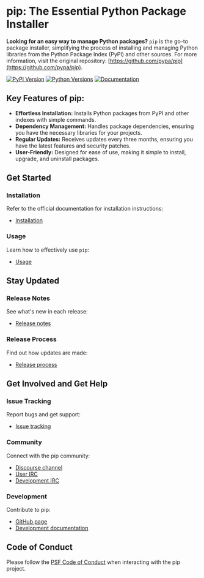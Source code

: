 # pip: The Essential Python Package Installer

**Looking for an easy way to manage Python packages?** `pip` is the go-to package installer, simplifying the process of installing and managing Python libraries from the Python Package Index (PyPI) and other sources. For more information, visit the original repository: [https://github.com/pypa/pip](https://github.com/pypa/pip).

[![PyPI Version](https://img.shields.io/pypi/v/pip.svg)](https://pypi.org/project/pip/)
[![Python Versions](https://img.shields.io/pypi/pyversions/pip)](https://pypi.org/project/pip)
[![Documentation](https://readthedocs.org/projects/pip/badge/?version=latest)](https://pip.pypa.io/en/latest)

## Key Features of pip:

*   **Effortless Installation:** Installs Python packages from PyPI and other indexes with simple commands.
*   **Dependency Management:**  Handles package dependencies, ensuring you have the necessary libraries for your projects.
*   **Regular Updates:** Receives updates every three months, ensuring you have the latest features and security patches.
*   **User-Friendly:** Designed for ease of use, making it simple to install, upgrade, and uninstall packages.

## Get Started

### Installation

Refer to the official documentation for installation instructions:

*   [Installation](https://pip.pypa.io/en/stable/installation/)

### Usage

Learn how to effectively use `pip`:

*   [Usage](https://pip.pypa.io/en/stable/)

## Stay Updated

### Release Notes

See what's new in each release:

*   [Release notes](https://pip.pypa.io/en/stable/news.html)

### Release Process

Find out how updates are made:

*   [Release process](https://pip.pypa.io/en/latest/development/release-process/)

## Get Involved and Get Help

### Issue Tracking

Report bugs and get support:

*   [Issue tracking](https://github.com/pypa/pip/issues)

### Community

Connect with the pip community:

*   [Discourse channel](https://discuss.python.org/c/packaging)
*   [User IRC](https://kiwiirc.com/nextclient/#ircs://irc.libera.chat:+6697/pypa)
*   [Development IRC](https://kiwiirc.com/nextclient/#ircs://irc.libera.chat:+6697/pypa-dev)

### Development

Contribute to pip:

*   [GitHub page](https://github.com/pypa/pip)
*   [Development documentation](https://pip.pypa.io/en/latest/development)

## Code of Conduct

Please follow the [PSF Code of Conduct](https://github.com/pypa/.github/blob/main/CODE_OF_CONDUCT.md) when interacting with the pip project.